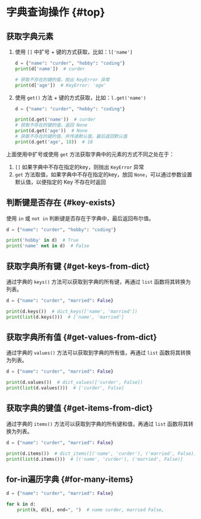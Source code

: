 # 字典查询操作 {#top}

## 获取字典元素

1. 使用 `[]` 中扩号 + 键的方式获取，比如：`l['name']`

    ```python
    d = {"name": "curder", "hobby": "coding"}
    print(d['name'])  # curder
    
    # 获取不存在的键的值，抛出 KeyError 异常
    print(d['age'])  # KeyError: 'age'
    ```

2. 使用 `get()` 方法 + 键的方式获取，比如：`l.get('name')`

    ```python
    d = {"name": "curder", "hobby": "coding"}

    print(d.get('name'))  # curder
    # 获取不存在的键的值，返回 None
    print(d.get('age'))  # None
    # 获取不存在的键的值，并传递默认值，最后返回默认值
    print(d.get('age', 18))  # 18
    ```

上面使用中扩号或使用 `get` 方法获取字典中的元素的方式不同之处在于：

1. `[]` 如果字典中不存在指定的key，则抛出 `KeyError` 异常
2. `get` 方法取值，如果字典中不存在指定的key，放回 `None`，可以通过参数设置默认值，以便指定的 Key 不存在时返回

## 判断键是否存在 {#key-exists}

使用 `in` 或 `not in` 判断键是否存在于字典中，最后返回布尔值。

```python
d = {"name": "curder", "hobby": "coding"}

print('hobby' in d)  # True
print('name' not in d)  # False
```

## 获取字典所有键 {#get-keys-from-dict}

通过字典的 `keys()` 方法可以获取到字典的所有键，再通过 `list` 函数将其转换为列表。

```python
d = {"name": "curder", "married": False}

print(d.keys())  # dict_keys(['name', 'married'])
print(list(d.keys()))  # ['name', 'married']
```

## 获取字典所有值 {#get-values-from-dict}

通过字典的 `values()` 方法可以获取到字典的所有值，再通过 `list` 函数将其转换为列表。

```python
d = {"name": "curder", "married": False}

print(d.values())  # dict_values(['curder', False])
print(list(d.values()))  # ['curder', False]
```

## 获取字典的键值 {#get-items-from-dict}

通过字典的 `items()` 方法可以获取到字典的所有键和值，再通过 `list` 函数将其转换为列表。

```python
d = {"name": "curder", "married": False}

print(d.items())  # dict_items([('name', 'curder'), ('married', False)])
print(list(d.items()))  # [('name', 'curder'), ('married', False)]
```

## for-in遍历字典 {#for-many-items}

```python
d = {"name": "curder", "married": False}

for k in d:
    print(k, d[k], end=", ")  # name curder, married False,
```

